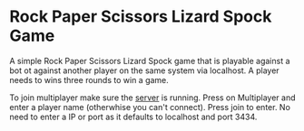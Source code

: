# Rock Paper Scissors Lizard Spock Game
 
A simple Rock Paper Scissors Lizard Spock game that is playable against a bot ot against another player on the same system via localhost. 
A player needs to wins three rounds to win a game.

To join multiplayer make sure the [server](https://github.com/KeilainMan/Schere-Stein-Papier-Echse-Spok-MPServer) is running.
Press on Multiplayer and enter a player name (otherwhise you can't connect).
Press join to enter. No need to enter a IP or port as it defaults to localhost and port 3434.

